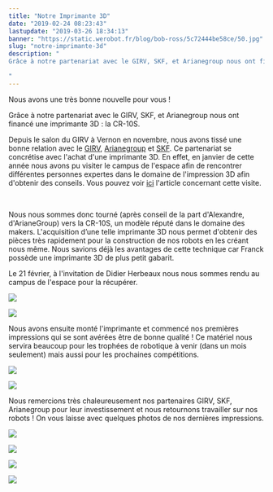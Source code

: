 ```yaml
---
title: "Notre Imprimante 3D"
date: "2019-02-24 08:23:43"
lastupdate: "2019-03-26 18:34:13"
banner: "https://static.werobot.fr/blog/bob-ross/5c72444be58ce/50.jpg"
slug: "notre-imprimante-3d"
description: " 
Grâce à notre partenariat avec le GIRV, SKF, et Arianegroup nous ont financée une imprimante 3D : la CR-10S.

"
---
```

Nous avons une très bonne nouvelle pour vous !

Grâce à notre partenariat avec le GIRV, SKF, et Arianegroup nous ont financé une imprimante 3D : la CR-10S.


Depuis le salon du GIRV à Vernon en novembre, nous avons tissé une bonne relation avec le [GIRV](https://girv.com), [Arianegroup](https://ariane.group) et [SKF](https://www.skf.com). Ce partenariat se concrétise avec l'achat d'une imprimante 3D. En effet, en janvier de cette année nous avons pu visiter le campus de l'espace afin de rencontrer différentes personnes expertes dans le domaine de l'impression 3D afin d'obtenir des conseils. Vous pouvez voir [ici](https://werobot.fr/blog/visite-du-campus-de-lespace) l'article concernant cette visite. 

<br>

Nous nous sommes donc tourné (après conseil de la part d'Alexandre, d'ArianeGroup)  vers la CR-10S, un modèle réputé dans le domaine des makers. L'acquisition d’une telle imprimante 3D nous permet d'obtenir des pièces très rapidement pour la construction de nos robots en les créant nous même. Nous savions déjà les avantages de cette technique car Franck possède une imprimante 3D de plus petit gabarit.

Le 21 février, à l'invitation de Didier Herbeaux nous nous sommes rendu au campus de l'espace pour la récupérer. 

![](https://static.werobot.fr/blog/bob-ross/5c7245b10b674/75.jpg)

![](https://static.werobot.fr/blog/bob-ross/5c7245548f494/50.jpg)

Nous avons ensuite monté l'imprimante et commencé nos premières impressions qui se sont avérées être de bonne qualité ! Ce matériel nous servira beaucoup pour les trophées de robotique à venir (dans un mois seulement) mais aussi pour les prochaines compétitions.

![](https://static.werobot.fr/blog/bob-ross/5c72456b181a3/50.jpg)

![](https://static.werobot.fr/blog/bob-ross/5c72444be58ce/original.jpg)

Nous remercions très chaleureusement nos partenaires GIRV, SKF, Arianegroup pour leur investissement et nous retournons travailler sur nos robots ! On vous laisse avec quelques photos de nos dernières impressions.

![](https://static.werobot.fr/blog/bob-ross/5c7288f0604ef/50.jpg)

![](https://static.werobot.fr/blog/bob-ross/5c7288f64ef2a/50.jpg)

![](https://static.werobot.fr/blog/bob-ross/5c7288f317e98/50.jpg)

![](https://static.werobot.fr/blog/bob-ross/5c7288f4d3bfa/50.jpg)

<!--
!#gallery[
	"https://static.werobot.fr/blog/bob-ross/5c7288f4d3bfa/50.jpg",
	"https://static.werobot.fr/blog/bob-ross/5c7288f64ef2a/50.jpg",
	"https://static.werobot.fr/blog/bob-ross/5c7288f317e98/50.jpg"
	"https://static.werobot.fr/blog/bob-ross/5c7288f4d3bfa/50.jpg"
]#!


-->
    